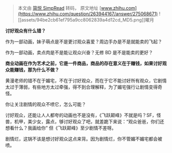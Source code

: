 > 本文由 [简悦 SimpRead](http://ksria.com/simpread/) 转码， 原文地址 [www.zhihu.com](https://www.zhihu.com/question/263944167/answer/275068671) ![[assets/94be2cb61ef795a9cc8062839a4d12cd_MD5.png]]曜月​

**讨好观众有什么错？**

作为一部动画，妹子萌点是不是更讨观众喜爱？周边手办是不是就能卖的飞起？

作为一部动画，卖点肉是不是能让观众兴奋？无修 BD 是不是能卖的更好？

**商业动画在作为艺术之前，它是一件商品，商品的存在意义在于赚钱，如果讨好观众能赚钱，那为什么不做？**

黄漫老师的错不在于媚宅，不在于讨好观众，而在于它不能讨好所有观众，它剧情太过于薄弱，有些地方太过牵强，得不到合理解释，为了媚宅强行让剧情变得奇怪。

你让关注剧情的观众不喷它，怎么可能？

讨好观众，还能让人人都夸的动画也不是没有，《飞跃颠峰》不就是吗？SF，怪兽，机甲，美少女，露点，够讨好观众了吧，就差跪下来说：“观众爸爸，你们还想看什么？我画给你” 但《飞跃颠峰》至少剧情不差呀。

剧情烂，这锅不该是想讨好观众这点来背。因为剧情烂，你不管媚不媚宅都会被喷。